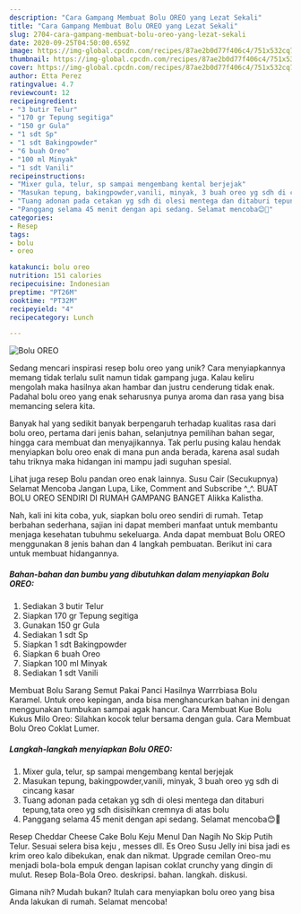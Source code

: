 ```yaml
---
description: "Cara Gampang Membuat Bolu OREO yang Lezat Sekali"
title: "Cara Gampang Membuat Bolu OREO yang Lezat Sekali"
slug: 2704-cara-gampang-membuat-bolu-oreo-yang-lezat-sekali
date: 2020-09-25T04:50:00.659Z
image: https://img-global.cpcdn.com/recipes/87ae2b0d77f406c4/751x532cq70/bolu-oreo-foto-resep-utama.jpg
thumbnail: https://img-global.cpcdn.com/recipes/87ae2b0d77f406c4/751x532cq70/bolu-oreo-foto-resep-utama.jpg
cover: https://img-global.cpcdn.com/recipes/87ae2b0d77f406c4/751x532cq70/bolu-oreo-foto-resep-utama.jpg
author: Etta Perez
ratingvalue: 4.7
reviewcount: 12
recipeingredient:
- "3 butir Telur"
- "170 gr Tepung segitiga"
- "150 gr Gula"
- "1 sdt Sp"
- "1 sdt Bakingpowder"
- "6 buah Oreo"
- "100 ml Minyak"
- "1 sdt Vanili"
recipeinstructions:
- "Mixer gula, telur, sp sampai mengembang kental berjejak"
- "Masukan tepung, bakingpowder,vanili, minyak, 3 buah oreo yg sdh di cincang kasar"
- "Tuang adonan pada cetakan yg sdh di olesi mentega dan ditaburi tepung,tata oreo yg sdh disisihkan cremnya di atas bolu"
- "Panggang selama 45 menit dengan api sedang. Selamat mencoba😊🙏"
categories:
- Resep
tags:
- bolu
- oreo

katakunci: bolu oreo 
nutrition: 151 calories
recipecuisine: Indonesian
preptime: "PT26M"
cooktime: "PT32M"
recipeyield: "4"
recipecategory: Lunch

---
```



![Bolu OREO](https://img-global.cpcdn.com/recipes/87ae2b0d77f406c4/751x532cq70/bolu-oreo-foto-resep-utama.jpg)

Sedang mencari inspirasi resep bolu oreo yang unik? Cara menyiapkannya memang tidak terlalu sulit namun tidak gampang juga. Kalau keliru mengolah maka hasilnya akan hambar dan justru cenderung tidak enak. Padahal bolu oreo yang enak seharusnya punya aroma dan rasa yang bisa memancing selera kita.

Banyak hal yang sedikit banyak berpengaruh terhadap kualitas rasa dari bolu oreo, pertama dari jenis bahan, selanjutnya pemilihan bahan segar, hingga cara membuat dan menyajikannya. Tak perlu pusing kalau hendak menyiapkan bolu oreo enak di mana pun anda berada, karena asal sudah tahu triknya maka hidangan ini mampu jadi suguhan spesial.

Lihat juga resep Bolu pandan oreo enak lainnya. Susu Cair (Secukupnya) Selamat Mencoba Jangan Lupa, Like, Comment and Subscribe ^_^. BUAT BOLU OREO SENDIRI DI RUMAH GAMPANG BANGET Alikka Kalistha.


Nah, kali ini kita coba, yuk, siapkan bolu oreo sendiri di rumah. Tetap berbahan sederhana, sajian ini dapat memberi manfaat untuk membantu menjaga kesehatan tubuhmu sekeluarga. Anda dapat membuat Bolu OREO menggunakan 8 jenis bahan dan 4 langkah pembuatan. Berikut ini cara untuk membuat hidangannya.

<!--inarticleads1-->

##### Bahan-bahan dan bumbu yang dibutuhkan dalam menyiapkan Bolu OREO:

1. Sediakan 3 butir Telur
1. Siapkan 170 gr Tepung segitiga
1. Gunakan 150 gr Gula
1. Sediakan 1 sdt Sp
1. Siapkan 1 sdt Bakingpowder
1. Siapkan 6 buah Oreo
1. Siapkan 100 ml Minyak
1. Sediakan 1 sdt Vanili


Membuat Bolu Sarang Semut Pakai Panci Hasilnya Warrrbiasa Bolu Karamel. Untuk oreo kepingan, anda bisa menghancurkan bahan ini dengan menggunakan tumbukan sampai agak hancur. Cara Membuat Kue Bolu Kukus Milo Oreo: Silahkan kocok telur bersama dengan gula. Cara Membuat Bolu Oreo Coklat Lumer. 

<!--inarticleads2-->

##### Langkah-langkah menyiapkan Bolu OREO:

1. Mixer gula, telur, sp sampai mengembang kental berjejak
1. Masukan tepung, bakingpowder,vanili, minyak, 3 buah oreo yg sdh di cincang kasar
1. Tuang adonan pada cetakan yg sdh di olesi mentega dan ditaburi tepung,tata oreo yg sdh disisihkan cremnya di atas bolu
1. Panggang selama 45 menit dengan api sedang. Selamat mencoba😊🙏


Resep Cheddar Cheese Cake Bolu Keju Menul Dan Nagih No Skip Putih Telur. Sesuai selera bisa keju , messes dll. Es Oreo Susu Jelly ini bisa jadi es krim oreo kalo dibekukan, enak dan nikmat. Upgrade cemilan Oreo-mu menjadi bola-bola empuk dengan lapisan coklat crunchy yang dingin di mulut. Resep Bola-Bola Oreo. deskripsi. bahan. langkah. diskusi. 

Gimana nih? Mudah bukan? Itulah cara menyiapkan bolu oreo yang bisa Anda lakukan di rumah. Selamat mencoba!

